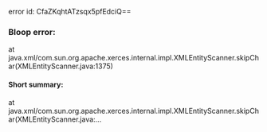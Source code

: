 error id: CfaZKqhtATzsqx5pfEdciQ==
### Bloop error:

at java.xml/com.sun.org.apache.xerces.internal.impl.XMLEntityScanner.skipChar(XMLEntityScanner.java:1375)
#### Short summary: 

at java.xml/com.sun.org.apache.xerces.internal.impl.XMLEntityScanner.skipChar(XMLEntityScanner.java:...